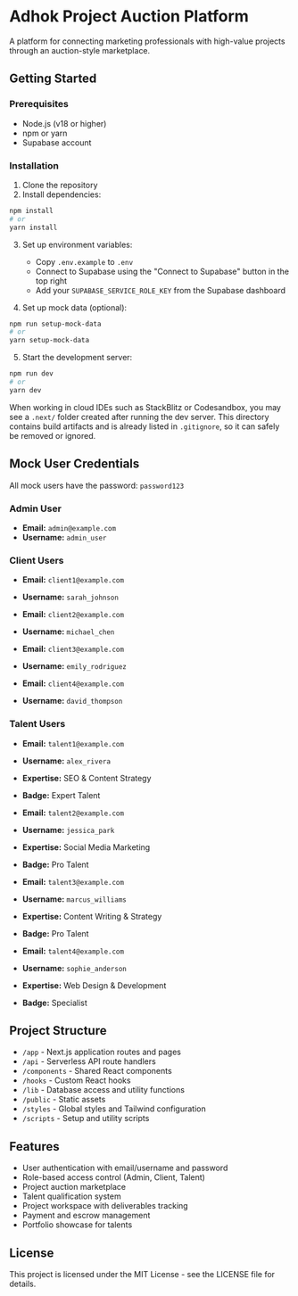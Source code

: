 # Adhok Project Auction Platform

A platform for connecting marketing professionals with high-value projects through an auction-style marketplace.

## Getting Started

### Prerequisites

- Node.js (v18 or higher)
- npm or yarn
- Supabase account

### Installation

1. Clone the repository
2. Install dependencies:

```bash
npm install
# or
yarn install
```

3. Set up environment variables:
   - Copy `.env.example` to `.env`
   - Connect to Supabase using the "Connect to Supabase" button in the top right
   - Add your `SUPABASE_SERVICE_ROLE_KEY` from the Supabase dashboard

4. Set up mock data (optional):

```bash
npm run setup-mock-data
# or
yarn setup-mock-data
```

5. Start the development server:

```bash
npm run dev
# or
yarn dev
```

When working in cloud IDEs such as StackBlitz or Codesandbox, you may see a `.next/` folder created after running the dev server. This directory contains build artifacts and is already listed in `.gitignore`, so it can safely be removed or ignored.

## Mock User Credentials

All mock users have the password: `password123`

### Admin User
- **Email:** `admin@example.com`
- **Username:** `admin_user`

### Client Users
- **Email:** `client1@example.com`
- **Username:** `sarah_johnson`

- **Email:** `client2@example.com`
- **Username:** `michael_chen`

- **Email:** `client3@example.com`
- **Username:** `emily_rodriguez`

- **Email:** `client4@example.com`
- **Username:** `david_thompson`

### Talent Users
- **Email:** `talent1@example.com`
- **Username:** `alex_rivera`
- **Expertise:** SEO & Content Strategy
- **Badge:** Expert Talent

- **Email:** `talent2@example.com`
- **Username:** `jessica_park`
- **Expertise:** Social Media Marketing
- **Badge:** Pro Talent

- **Email:** `talent3@example.com`
- **Username:** `marcus_williams`
- **Expertise:** Content Writing & Strategy
- **Badge:** Pro Talent

- **Email:** `talent4@example.com`
- **Username:** `sophie_anderson`
- **Expertise:** Web Design & Development
- **Badge:** Specialist

## Project Structure

- `/app` - Next.js application routes and pages
- `/api` - Serverless API route handlers
- `/components` - Shared React components
- `/hooks` - Custom React hooks
- `/lib` - Database access and utility functions
- `/public` - Static assets
- `/styles` - Global styles and Tailwind configuration
- `/scripts` - Setup and utility scripts

## Features

- User authentication with email/username and password
- Role-based access control (Admin, Client, Talent)
- Project auction marketplace
- Talent qualification system
- Project workspace with deliverables tracking
- Payment and escrow management
- Portfolio showcase for talents

## License

This project is licensed under the MIT License - see the LICENSE file for details.
